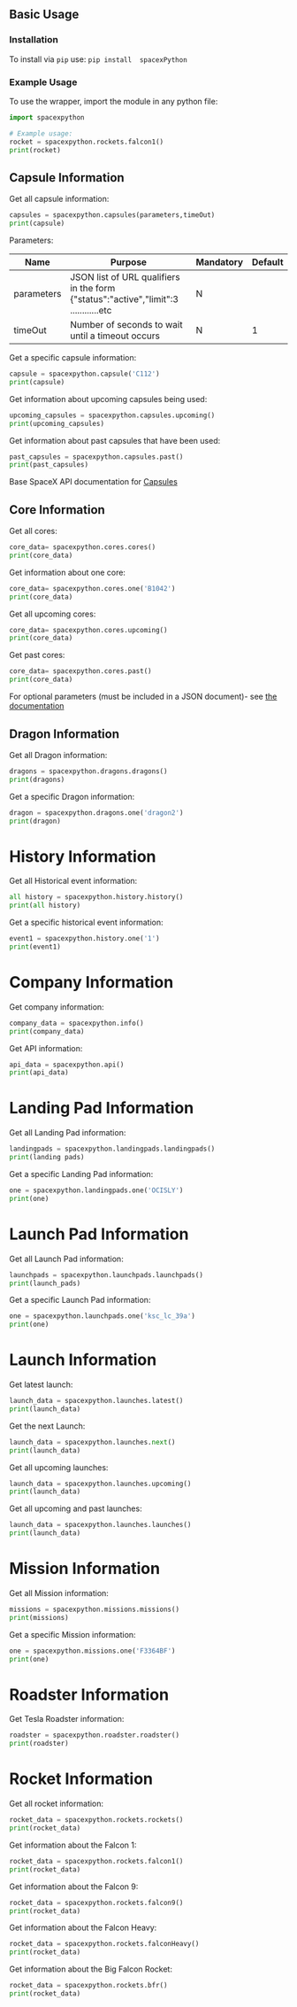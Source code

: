 ## Basic Usage
### Installation
To install via `pip` use:
`pip install  spacexPython`

### Example Usage

To use the wrapper, import the module in any python file:
```python
import spacexpython

# Example usage:
rocket = spacexpython.rockets.falcon1()
print(rocket)
```

## Capsule Information
Get all capsule information:

```python
capsules = spacexpython.capsules(parameters,timeOut)
print(capsule)
```

Parameters:

| Name | Purpose   |Mandatory| Default |
|------------|----|-|--|
| parameters         | JSON list of URL qualifiers in the form {"status":"active","limit":3 ............etc |N||
| timeOut         | Number of seconds to wait until a timeout occurs|N|1|


Get a specific capsule information:
```python
capsule = spacexpython.capsule('C112')
print(capsule)
```

Get information about upcoming capsules being used:
```python
upcoming_capsules = spacexpython.capsules.upcoming()
print(upcoming_capsules)
```

Get information about past capsules that have been used:
```python
past_capsules = spacexpython.capsules.past()
print(past_capsules)
```
Base SpaceX API documentation for [Capsules](https://docs.spacexdata.com/?version=latest#d65a7f85-e0c7-41ce-b41d-9ad20a238d90)



## Core Information
Get all cores:
```python
core_data= spacexpython.cores.cores()
print(core_data)
```

Get information about one core:
```python
core_data= spacexpython.cores.one('B1042')
print(core_data)
```
Get all upcoming cores:
```python
core_data= spacexpython.cores.upcoming()
print(core_data)
```

Get past cores:
```python
core_data= spacexpython.cores.past()
print(core_data)
```

For optional parameters (must be included in a JSON document)- see [the documentation](https://docs.spacexdata.com/?version=latest#1a1acb6e-0f15-437b-ae16-dcabf24dec9f)

## Dragon Information
Get all Dragon information:
```python
dragons = spacexpython.dragons.dragons()
print(dragons)
```

Get a specific Dragon information:
```python
dragon = spacexpython.dragons.one('dragon2')
print(dragon)
```

# History Information
Get all Historical event information:
```python
all history = spacexpython.history.history()
print(all history)
```

Get a specific historical event information:
```python
event1 = spacexpython.history.one('1')
print(event1)
```

# Company Information
Get company information:
```python
company_data = spacexpython.info()
print(company_data)
```

Get API information:
```python
api_data = spacexpython.api()
print(api_data)
```

# Landing Pad Information
Get all Landing Pad information:
```python
landingpads = spacexpython.landingpads.landingpads()
print(landing pads)
```

Get a specific Landing Pad information:
```python
one = spacexpython.landingpads.one('OCISLY')
print(one)
```

# Launch Pad Information
Get all Launch Pad information:
```python
launchpads = spacexpython.launchpads.launchpads()
print(launch_pads)
```

Get a specific Launch Pad information:
```python
one = spacexpython.launchpads.one('ksc_lc_39a')
print(one)
```

# Launch Information
Get latest launch:
```python
launch_data = spacexpython.launches.latest()
print(launch_data)
```

Get the next Launch:
```python
launch_data = spacexpython.launches.next()
print(launch_data)
```

Get all upcoming launches:
```python
launch_data = spacexpython.launches.upcoming()
print(launch_data)
```

Get all upcoming and past launches:
```python
launch_data = spacexpython.launches.launches()
print(launch_data)
```

# Mission Information
Get all Mission information:
```python
missions = spacexpython.missions.missions()
print(missions)
```

Get a specific Mission information:
```python
one = spacexpython.missions.one('F3364BF')
print(one)
```

# Roadster Information
Get Tesla Roadster information:
```python
roadster = spacexpython.roadster.roadster()
print(roadster)
```

# Rocket Information
Get all rocket information:
```python
rocket_data = spacexpython.rockets.rockets()
print(rocket_data)
```

Get information about the Falcon 1:
```python
rocket_data = spacexpython.rockets.falcon1()
print(rocket_data)
```

Get information about the Falcon 9:
```python
rocket_data = spacexpython.rockets.falcon9()
print(rocket_data)
```

Get information about the Falcon Heavy:
```python
rocket_data = spacexpython.rockets.falconHeavy()
print(rocket_data)
```

Get information about the Big Falcon Rocket:
```python
rocket_data = spacexpython.rockets.bfr()
print(rocket_data)
```